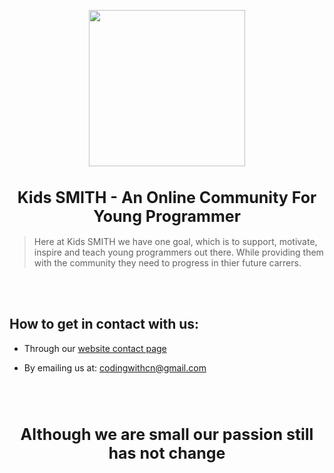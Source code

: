 <p align="center">
  <img src="https://user-images.githubusercontent.com/67172682/147801833-bb70691f-79b9-4a7a-9d3b-e0ea592ce1d3.png" height=250>
</p>

<h1 align="center" style="font-size: 25px">Kids SMITH - An Online Community For Young Programmer</h1>

> Here at Kids SMITH we have one goal, which is to support, motivate, inspire and teach young programmers out there. While providing them with the community they need to progress in thier future carrers.
<br>
<br>

## How to get in contact with us:

* Through our [website contact page](https://www.kidssmit.com/contact)

* By emailing us at: codingwithcn@gmail.com

<br>
<br>

<h1 align="center" style="font-size: 25px">Although we are small our passion still has not change</h1>